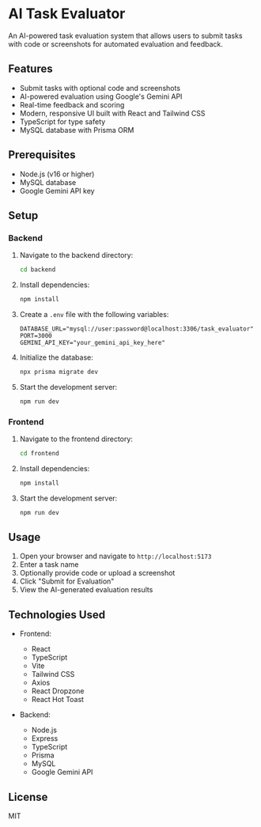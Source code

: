 # AI Task Evaluator

An AI-powered task evaluation system that allows users to submit tasks with code or screenshots for automated evaluation and feedback.

## Features

- Submit tasks with optional code and screenshots
- AI-powered evaluation using Google's Gemini API
- Real-time feedback and scoring
- Modern, responsive UI built with React and Tailwind CSS
- TypeScript for type safety
- MySQL database with Prisma ORM

## Prerequisites

- Node.js (v16 or higher)
- MySQL database
- Google Gemini API key

## Setup

### Backend

1. Navigate to the backend directory:
   ```bash
   cd backend
   ```

2. Install dependencies:
   ```bash
   npm install
   ```

3. Create a `.env` file with the following variables:
   ```
   DATABASE_URL="mysql://user:password@localhost:3306/task_evaluator"
   PORT=3000
   GEMINI_API_KEY="your_gemini_api_key_here"
   ```

4. Initialize the database:
   ```bash
   npx prisma migrate dev
   ```

5. Start the development server:
   ```bash
   npm run dev
   ```

### Frontend

1. Navigate to the frontend directory:
   ```bash
   cd frontend
   ```

2. Install dependencies:
   ```bash
   npm install
   ```

3. Start the development server:
   ```bash
   npm run dev
   ```

## Usage

1. Open your browser and navigate to `http://localhost:5173`
2. Enter a task name
3. Optionally provide code or upload a screenshot
4. Click "Submit for Evaluation"
5. View the AI-generated evaluation results

## Technologies Used

- Frontend:
  - React
  - TypeScript
  - Vite
  - Tailwind CSS
  - Axios
  - React Dropzone
  - React Hot Toast

- Backend:
  - Node.js
  - Express
  - TypeScript
  - Prisma
  - MySQL
  - Google Gemini API

## License

MIT 